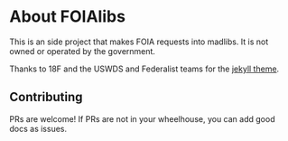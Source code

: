 
# About FOIAlibs

This is an side project that makes FOIA requests into madlibs. It is not owned or operated by the government.

Thanks to 18F and the USWDS and Federalist teams for the <a href="https://github.com/18F/uswds-jekyll#customization">jekyll theme</a>.

## Contributing

PRs are welcome! If PRs are not in your wheelhouse, you can add good docs as issues.
